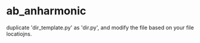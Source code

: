 # ab_anharmonic

duplicate 'dir_template.py' as 'dir.py', and modify the file based on your file locatiojns. 